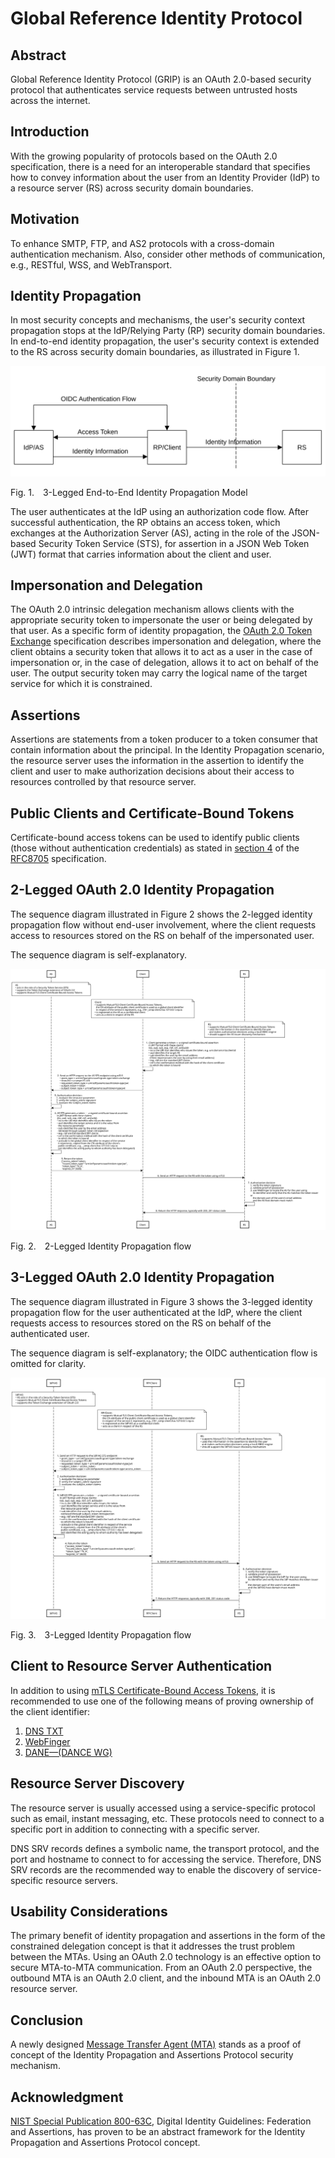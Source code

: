 <!-- @import "style.less" -->

# Global Reference Identity Protocol

## Abstract

Global Reference Identity Protocol (GRIP) is an OAuth 2.0-based security protocol that authenticates service requests between untrusted hosts across the internet.

## Introduction

With the growing popularity of protocols based on the OAuth 2.0 specification, there is a need for an interoperable standard that specifies how to convey information about the user from an Identity Provider (IdP) to a resource server (RS) across security domain boundaries.

## Motivation

To enhance SMTP, FTP, and AS2 protocols with a cross-domain authentication mechanism. Also, consider other methods of communication, e.g., RESTful, WSS, and WebTransport.

## Identity Propagation

In most security concepts and mechanisms, the user's security context propagation stops at the IdP/Relying Party (RP) security domain boundaries. In end-to-end identity propagation, the user's security context is extended to the RS across security domain boundaries, as illustrated in Figure&nbsp;1.

![Model](./images/3-legged_identity_propagation_model.svg)

<p class="figure">
Fig.&nbsp;1.&emsp;3-Legged End-to-End Identity Propagation Model
</p>

The user authenticates at the IdP using an authorization code flow. After successful authentication, the RP obtains an access token, which exchanges at the Authorization Server (AS), acting in the role of the JSON-based Security Token Service (STS), for assertion in a JSON Web Token (JWT) format that carries information about the client and user.

## Impersonation and Delegation

The OAuth 2.0 intrinsic delegation mechanism allows clients with the appropriate security token to impersonate the user or being delegated by that user. As a specific form of identity propagation, the [OAuth 2.0 Token Exchange](https://datatracker.ietf.org/doc/html/rfc8693) specification describes impersonation and delegation, where the client obtains a security token that allows it to act as a user in the case of impersonation or, in the case of delegation, allows it to act on behalf of the user. The output security token may carry the logical name of the target service for which it is constrained.

## Assertions

Assertions are statements from a token producer to a token consumer that contain information about the principal. In the Identity Propagation scenario, the resource server uses the information in the assertion to identify the client and user to make authorization decisions about their access to resources controlled by that resource server.

## Public Clients and Certificate-Bound Tokens

Certificate-bound access tokens can be used to identify public clients (those without authentication credentials) as stated in [section 4](https://www.rfc-editor.org/rfc/rfc8705#section-4) of the [RFC8705](https://www.rfc-editor.org/rfc/rfc8705) specification.

## 2-Legged OAuth 2.0 Identity Propagation

The sequence diagram illustrated in Figure&nbsp;2 shows the 2-legged identity propagation flow without end-user involvement, where the client requests access to resources stored on the RS on behalf of the impersonated user.

The sequence diagram is self-explanatory.

<div class="diagram">
    <img src=./images/2-legged_identity_propagation_flow.svg alt="Sequence Diagram">
</div>

<p class="figure">
Fig.&nbsp;2.&emsp;2-Legged Identity Propagation flow
</p>

## 3-Legged OAuth 2.0 Identity Propagation

The sequence diagram illustrated in Figure&nbsp;3 shows the 3-legged identity propagation flow for the user authenticated at the IdP, where the client requests access to resources stored on the RS on behalf of the authenticated user.

The sequence diagram is self-explanatory; the OIDC authentication flow is omitted for clarity.

<div class="diagram">
    <img src=./images/3-legged_identity_propagation_flow.svg alt="Sequence Diagram">
</div>

<p class="figure">
Fig.&nbsp;3.&emsp;3-Legged Identity Propagation flow
</p>

## Client to Resource Server Authentication

In addition to using [mTLS Certificate-Bound Access Tokens](https://www.rfc-editor.org/rfc/rfc8705#name-mutual-tls-client-certifica), it is recommended to use one of the following means of proving ownership of the client identifier:

1. [DNS TXT](https://github.com/cargomail-org/grip/blob/main/images/3-legged_identity_propagation_flow_dns_txt.svg)
2. [WebFinger](https://github.com/cargomail-org/grip/blob/main/images/3-legged_identity_propagation_flow_webfinger.svg)
3. [DANE—(DANCE WG)](https://github.com/cargomail-org/grip/blob/main/images/3-legged_identity_propagation_flow_dane.svg)

## Resource Server Discovery

The resource server is usually accessed using a service-specific protocol such as email, instant messaging, etc. These protocols need to connect to a specific port in addition to connecting with a specific server.

DNS SRV records defines a symbolic name, the transport protocol, and the port and hostname to connect to for accessing the service. Therefore, DNS SRV records are the recommended way to enable the discovery of service-specific resource servers.

## Usability Considerations

The primary benefit of identity propagation and assertions in the form of the constrained delegation concept is that it addresses the trust problem between the MTAs. Using an OAuth 2.0 technology is an effective option to secure MTA-to-MTA communication. From an OAuth 2.0 perspective, the outbound MTA is an OAuth 2.0 client, and the inbound MTA is an OAuth 2.0 resource server.

## Conclusion

A newly designed [Message Transfer Agent (MTA)](https://github.com/cargomail-org/mta) stands as a proof of concept of the Identity Propagation and Assertions Protocol security mechanism.

## Acknowledgment

[NIST Special Publication 800-63C](https://pages.nist.gov/800-63-3/sp800-63c.html), Digital Identity Guidelines: Federation and Assertions, has proven to be an abstract framework for the Identity Propagation and Assertions Protocol concept.
